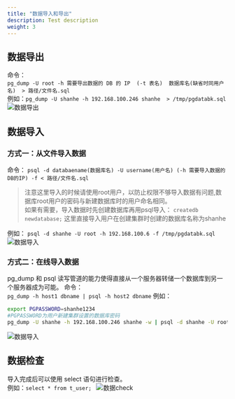 ```yaml
---
title: "数据导入和导出"
description: Test description
weight: 3
---
```


## 数据导出

命令：  
`pg_dump -U root -h 需要导出数据的 DB 的 IP  (-t 表名)  数据库名(缺省时同用户名)  > 路径/文件名.sql`  
例如：`pg_dump -U shanhe -h 192.168.100.246 shanhe  > /tmp/pgdatabk.sql`
  ![数据导出](../../_images/pg_datadump.png)

## 数据导入

### 方式一：从文件导入数据

命令：
`psql -d databaename(数据库名) -U username(用户名) (-h 需要导入数据的DB的IP) -f < 路径/文件名.sql`   

>注意这里导入的时候请使用root用户，以防止权限不够导入数据有问题,数据库root用户的密码与新建数据库时的用户命名相同。     
>如果有需要，导入数据时先创建数据库再用psql导入：
>`createdb newdatabase;`
>这里直接导入用户在创建集群时创建的数据库名称为shanhe

例如：
`psql -d shanhe -U root -h 192.168.100.6 -f /tmp/pgdatabk.sql`
![数据导入](../../_images/pg_dataimport.png)

### 方式二：在线导入数据

pg_dump 和 psql 读写管道的能力使得直接从一个服务器转储一个数据库到另一个服务器成为可能。
命令：  
`pg_dump -h host1 dbname | psql -h host2 dbname`
例如：

```bash
export PGPASSWORD=shanhe1234
#PGPASSWORD为用户新建集群设置的数据库密码
pg_dump -U shanhe -h 192.168.100.246 shanhe -w | psql -d shanhe -U root -h 192.168.100.6 -W
```

![数据导入](../../_images/pg_importdataonline.png)

## 数据检查

导入完成后可以使用 select 语句进行检查。   
例如：`select * from t_user; `
![数据check](../../_images/datacheck.png)



